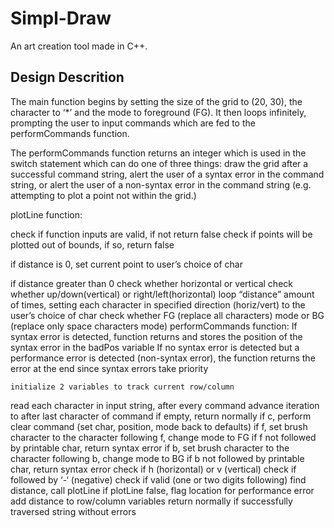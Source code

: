 # Simpl-Draw
An art creation tool made in C++.

## Design Descrition

The main function begins by setting the size of the grid to (20, 30), the character to ‘*’ and the mode to foreground (FG). It then loops infinitely, prompting the user to input commands which are fed to the performCommands function. 

The performCommands function returns an integer which is used in the switch statement which can do one of three things: draw the grid after a successful command string, alert the user of a syntax error in the command string, or alert the user of a non-syntax error in the command string (e.g. attempting to plot a point not within the grid.)


plotLine function:

check if function inputs are valid, if not return false
check if points will be plotted out of bounds, if so, return false

if distance is 0, set current point to user’s choice of char

if distance greater than 0
check whether horizontal or vertical
		check whether up/down(vertical) or right/left(horizontal)
loop “distance” amount of times, setting each character in specified direction (horiz/vert) to the user’s choice of char
check whether FG (replace all characters) mode or BG (replace only space characters mode)
	performCommands function:
If syntax error is detected, function returns and stores the position of the syntax error in the badPos variable
If no syntax error is detected but a performance error is detected (non-syntax error), the function returns the error at the end since syntax errors take priority

	initialize 2 variables to track current row/column
read each character in input string, after every command advance iteration to after last character of command
	if empty, return normally
	if c, perform clear command (set char, position, mode back to defaults)
	if f, set brush character to the character following f, change mode to FG
		if f not followed by printable char, return syntax error
	if b, set brush character to the character following b, change mode to BG
		if b not followed by printable char, return syntax error
	check if h (horizontal) or v (vertical)
		check if followed by ‘-‘ (negative)
			check if valid (one or two digits following)
				find distance, call plotLine
					if plotLine false, flag location for performance error
				add distance to row/column variables
	return normally if successfully traversed string without errors

